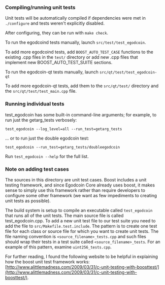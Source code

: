 ### Compiling/running unit tests

Unit tests will be automatically compiled if dependencies were met in `./configure`
and tests weren't explicitly disabled.

After configuring, they can be run with `make check`.

To run the egodcoind tests manually, launch `src/test/test_egodcoin`.

To add more egodcoind tests, add `BOOST_AUTO_TEST_CASE` functions to the existing
.cpp files in the `test/` directory or add new .cpp files that
implement new BOOST_AUTO_TEST_SUITE sections.

To run the egodcoin-qt tests manually, launch `src/qt/test/test_egodcoin-qt`

To add more egodcoin-qt tests, add them to the `src/qt/test/` directory and
the `src/qt/test/test_main.cpp` file.

### Running individual tests

test_egodcoin has some built-in command-line arguments; for
example, to run just the getarg_tests verbosely:

    test_egodcoin --log_level=all --run_test=getarg_tests

... or to run just the double egodcoin test:

    test_egodcoin --run_test=getarg_tests/doubleegodcoin

Run `test_egodcoin --help` for the full list.

### Note on adding test cases

The sources in this directory are unit test cases.  Boost includes a
unit testing framework, and since Egodcoin Core already uses boost, it makes
sense to simply use this framework rather than require developers to
configure some other framework (we want as few impediments to creating
unit tests as possible).

The build system is setup to compile an executable called `test_egodcoin`
that runs all of the unit tests.  The main source file is called
test_egodcoin.cpp. To add a new unit test file to our test suite you need
to add the file to `src/Makefile.test.include`. The pattern is to create 
one test file for each class or source file for which you want to create 
unit tests.  The file naming convention is `<source_filename>_tests.cpp` 
and such files should wrap their tests in a test suite 
called `<source_filename>_tests`. For an example of this pattern, 
examine `uint256_tests.cpp`.

For further reading, I found the following website to be helpful in
explaining how the boost unit test framework works:
[http://www.alittlemadness.com/2009/03/31/c-unit-testing-with-boosttest/](http://www.alittlemadness.com/2009/03/31/c-unit-testing-with-boosttest/).
